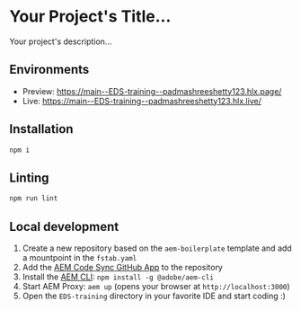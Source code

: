 # Your Project's Title...
Your project's description...

## Environments
- Preview: https://main--EDS-training--padmashreeshetty123.hlx.page/
- Live: https://main--EDS-training--padmashreeshetty123.hlx.live/

## Installation

```sh
npm i
```

## Linting

```sh
npm run lint
```

## Local development

1. Create a new repository based on the `aem-boilerplate` template and add a mountpoint in the `fstab.yaml`
1. Add the [AEM Code Sync GitHub App](https://github.com/apps/aem-code-sync) to the repository
1. Install the [AEM CLI](https://github.com/adobe/helix-cli): `npm install -g @adobe/aem-cli`
1. Start AEM Proxy: `aem up` (opens your browser at `http://localhost:3000`)
1. Open the `EDS-training` directory in your favorite IDE and start coding :)
